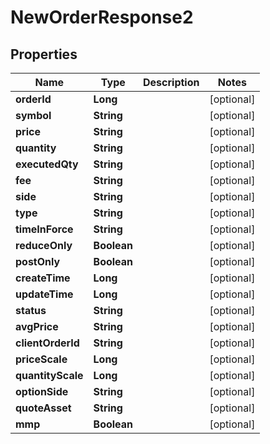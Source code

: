 

# NewOrderResponse2


## Properties

| Name | Type | Description | Notes |
|------------ | ------------- | ------------- | -------------|
|**orderId** | **Long** |  |  [optional] |
|**symbol** | **String** |  |  [optional] |
|**price** | **String** |  |  [optional] |
|**quantity** | **String** |  |  [optional] |
|**executedQty** | **String** |  |  [optional] |
|**fee** | **String** |  |  [optional] |
|**side** | **String** |  |  [optional] |
|**type** | **String** |  |  [optional] |
|**timeInForce** | **String** |  |  [optional] |
|**reduceOnly** | **Boolean** |  |  [optional] |
|**postOnly** | **Boolean** |  |  [optional] |
|**createTime** | **Long** |  |  [optional] |
|**updateTime** | **Long** |  |  [optional] |
|**status** | **String** |  |  [optional] |
|**avgPrice** | **String** |  |  [optional] |
|**clientOrderId** | **String** |  |  [optional] |
|**priceScale** | **Long** |  |  [optional] |
|**quantityScale** | **Long** |  |  [optional] |
|**optionSide** | **String** |  |  [optional] |
|**quoteAsset** | **String** |  |  [optional] |
|**mmp** | **Boolean** |  |  [optional] |



